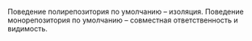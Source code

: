 Поведение полирепозитория по умолчанию – изоляция.
Поведение монорепозитория по умолчанию – совместная ответственность и видимость.

